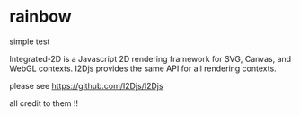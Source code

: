# rainbow

simple test 

Integrated-2D is a Javascript 2D rendering framework for SVG, Canvas, and WebGL contexts. I2Djs provides the same API for all rendering contexts. 


please see https://github.com/I2Djs/I2Djs


all credit to them !! 

